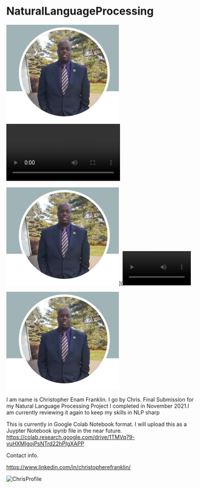 # NaturalLanguageProcessing
![](images/ChrisProfile2.PNG)
![](images/testvideo.mp4)

![Test](images/ChrisProfile2.PNG)](<video src='https://tella.video/chriss-video-6-a0pt' width=180/>)

[![Alternate Text](images/ChrisProfile2.PNG)](https://tella.video/chriss-video-6-a0pt)


I am name is Christopher Enam Franklin. I go by Chris.
Final Submission for my Natural Language Processing Project I completed in November 2021.I am currently reviewing it again to keep my skills in NLP sharp

This is currently in Google Colab Notebook format. I will upload this as a Juypter Notebook ipynb file in the near future.
https://colab.research.google.com/drive/1TMVq79-vuHXMIgojPsNTrd22hPIgXAPP

Contact info.

https://www.linkedin.com/in/christopherefranklin/





<img width="282" alt="ChrisProfile" src="https://user-images.githubusercontent.com/18309288/200979623-6a7b5143-86e7-4f11-a288-acc326907a21.PNG">
